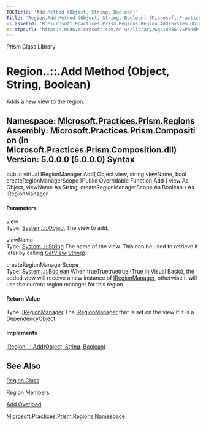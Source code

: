 ```yaml
---
TOCTitle: 'Add Method (Object, String, Boolean)'
Title: 'Region.Add Method (Object, String, Boolean) (Microsoft.Practices.Prism.Regions)'
ms:assetid: 'M:Microsoft.Practices.Prism.Regions.Region.Add(System.Object,System.String,System.Boolean)'
ms:mtpsurl: 'https://msdn.microsoft.com/en-us/library/Gg418986(v=PandP.50)'
---
```


Prism Class Library

Region..::.Add Method (Object, String, Boolean)
===============================================

Adds a new view to the region.

**Namespace:** [Microsoft.Practices.Prism.Regions](https://msdn.microsoft.com/n:microsoft.practices.prism.regions)
**Assembly:** Microsoft.Practices.Prism.Composition (in Microsoft.Practices.Prism.Composition.dll) Version: 5.0.0.0 (5.0.0.0)
Syntax
------

<span id="syntaxToggle"></span>public virtual IRegionManager Add( Object view, string viewName, bool createRegionManagerScope )Public Overridable Function Add ( view As Object, viewName As String, createRegionManagerScope As Boolean ) As IRegionManager
#### Parameters

view  
Type: [System..::.Object](http://msdn2.microsoft.com/en-us/library/e5kfa45b)
The view to add.

<!-- -->

viewName  
Type: [System..::.String](http://msdn2.microsoft.com/en-us/library/s1wwdcbf)
The name of the view. This can be used to retrieve it later by calling [GetView(String)](https://msdn.microsoft.com/m:microsoft.practices.prism.regions.iregion.getview(system.string)).

<!-- -->

createRegionManagerScope  
Type: [System..::.Boolean](http://msdn2.microsoft.com/en-us/library/a28wyd50)
When trueTruetruetrue (True in Visual Basic), the added view will receive a new instance of [IRegionManager](https://msdn.microsoft.com/t:microsoft.practices.prism.regions.iregionmanager), otherwise it will use the current region manager for this region.

#### Return Value

Type: [IRegionManager](https://msdn.microsoft.com/t:microsoft.practices.prism.regions.iregionmanager)
The [IRegionManager](https://msdn.microsoft.com/t:microsoft.practices.prism.regions.iregionmanager) that is set on the view if it is a [DependencyObject](http://msdn2.microsoft.com/en-us/library/ms589309).
#### Implements

[IRegion..::.Add(Object, String, Boolean)](https://msdn.microsoft.com/m:microsoft.practices.prism.regions.iregion.add(system.object%2csystem.string%2csystem.boolean))

See Also
--------

<span id="seeAlsoToggle"></span>
[Region Class](https://msdn.microsoft.com/t:microsoft.practices.prism.regions.region)

[Region Members](https://msdn.microsoft.com/allmembers.t:microsoft.practices.prism.regions.region)

[Add Overload](https://msdn.microsoft.com/overload:microsoft.practices.prism.regions.region.add)

[Microsoft.Practices.Prism.Regions Namespace](https://msdn.microsoft.com/n:microsoft.practices.prism.regions)
